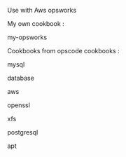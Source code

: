 Use with Aws opsworks

My own cookbook : 

my-opsworks

Cookbooks from opscode cookbooks :

mysql

database

aws

openssl

xfs

postgresql

apt
